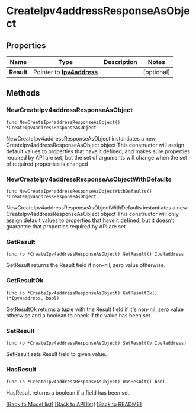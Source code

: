 # CreateIpv4addressResponseAsObject

## Properties

Name | Type | Description | Notes
------------ | ------------- | ------------- | -------------
**Result** | Pointer to [**Ipv4address**](Ipv4address.md) |  | [optional] 

## Methods

### NewCreateIpv4addressResponseAsObject

`func NewCreateIpv4addressResponseAsObject() *CreateIpv4addressResponseAsObject`

NewCreateIpv4addressResponseAsObject instantiates a new CreateIpv4addressResponseAsObject object
This constructor will assign default values to properties that have it defined,
and makes sure properties required by API are set, but the set of arguments
will change when the set of required properties is changed

### NewCreateIpv4addressResponseAsObjectWithDefaults

`func NewCreateIpv4addressResponseAsObjectWithDefaults() *CreateIpv4addressResponseAsObject`

NewCreateIpv4addressResponseAsObjectWithDefaults instantiates a new CreateIpv4addressResponseAsObject object
This constructor will only assign default values to properties that have it defined,
but it doesn't guarantee that properties required by API are set

### GetResult

`func (o *CreateIpv4addressResponseAsObject) GetResult() Ipv4address`

GetResult returns the Result field if non-nil, zero value otherwise.

### GetResultOk

`func (o *CreateIpv4addressResponseAsObject) GetResultOk() (*Ipv4address, bool)`

GetResultOk returns a tuple with the Result field if it's non-nil, zero value otherwise
and a boolean to check if the value has been set.

### SetResult

`func (o *CreateIpv4addressResponseAsObject) SetResult(v Ipv4address)`

SetResult sets Result field to given value.

### HasResult

`func (o *CreateIpv4addressResponseAsObject) HasResult() bool`

HasResult returns a boolean if a field has been set.


[[Back to Model list]](../README.md#documentation-for-models) [[Back to API list]](../README.md#documentation-for-api-endpoints) [[Back to README]](../README.md)


